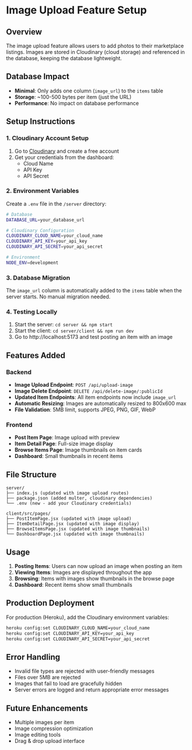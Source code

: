 # Image Upload Feature Setup

## Overview
The image upload feature allows users to add photos to their marketplace listings. Images are stored in Cloudinary (cloud storage) and referenced in the database, keeping the database lightweight.

## Database Impact
- **Minimal**: Only adds one column (`image_url`) to the `items` table
- **Storage**: ~100-500 bytes per item (just the URL)
- **Performance**: No impact on database performance

## Setup Instructions

### 1. Cloudinary Account Setup
1. Go to [Cloudinary](https://cloudinary.com/) and create a free account
2. Get your credentials from the dashboard:
   - Cloud Name
   - API Key
   - API Secret

### 2. Environment Variables
Create a `.env` file in the `/server` directory:

```bash
# Database
DATABASE_URL=your_database_url

# Cloudinary Configuration
CLOUDINARY_CLOUD_NAME=your_cloud_name
CLOUDINARY_API_KEY=your_api_key
CLOUDINARY_API_SECRET=your_api_secret

# Environment
NODE_ENV=development
```

### 3. Database Migration
The `image_url` column is automatically added to the `items` table when the server starts. No manual migration needed.

### 4. Testing Locally
1. Start the server: `cd server && npm start`
2. Start the client: `cd server/client && npm run dev`
3. Go to http://localhost:5173 and test posting an item with an image

## Features Added

### Backend
- **Image Upload Endpoint**: `POST /api/upload-image`
- **Image Delete Endpoint**: `DELETE /api/delete-image/:publicId`
- **Updated Item Endpoints**: All item endpoints now include `image_url`
- **Automatic Resizing**: Images are automatically resized to 800x600 max
- **File Validation**: 5MB limit, supports JPEG, PNG, GIF, WebP

### Frontend
- **Post Item Page**: Image upload with preview
- **Item Detail Page**: Full-size image display
- **Browse Items Page**: Image thumbnails on item cards
- **Dashboard**: Small thumbnails in recent items

## File Structure
```
server/
├── index.js (updated with image upload routes)
├── package.json (added multer, cloudinary dependencies)
└── .env (new - add your Cloudinary credentials)

client/src/pages/
├── PostItemPage.jsx (updated with image upload)
├── ItemDetailPage.jsx (updated with image display)
├── BrowseItemsPage.jsx (updated with image thumbnails)
└── DashboardPage.jsx (updated with image thumbnails)
```

## Usage
1. **Posting Items**: Users can now upload an image when posting an item
2. **Viewing Items**: Images are displayed throughout the app
3. **Browsing**: Items with images show thumbnails in the browse page
4. **Dashboard**: Recent items show small thumbnails

## Production Deployment
For production (Heroku), add the Cloudinary environment variables:
```bash
heroku config:set CLOUDINARY_CLOUD_NAME=your_cloud_name
heroku config:set CLOUDINARY_API_KEY=your_api_key
heroku config:set CLOUDINARY_API_SECRET=your_api_secret
```

## Error Handling
- Invalid file types are rejected with user-friendly messages
- Files over 5MB are rejected
- Images that fail to load are gracefully hidden
- Server errors are logged and return appropriate error messages

## Future Enhancements
- Multiple images per item
- Image compression optimization
- Image editing tools
- Drag & drop upload interface
